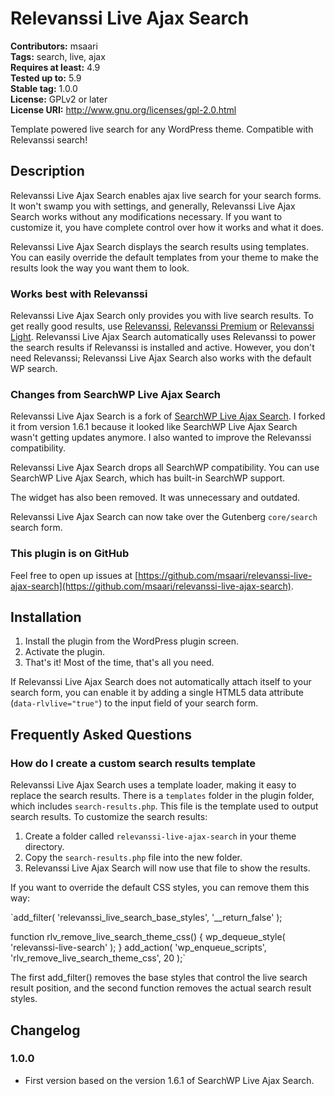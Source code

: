 # Relevanssi Live Ajax Search

**Contributors:** msaari \
**Tags:** search, live, ajax \
**Requires at least:** 4.9 \
**Tested up to:** 5.9 \
**Stable tag:** 1.0.0 \
**License:** GPLv2 or later \
**License URI:** http://www.gnu.org/licenses/gpl-2.0.html

Template powered live search for any WordPress theme. Compatible with Relevanssi search!

## Description

Relevanssi Live Ajax Search enables ajax live search for your search forms. It won't swamp you with settings, and generally, Relevanssi Live Ajax Search works without any modifications necessary. If you want to customize it, you have complete control over how it works and what it does.

Relevanssi Live Ajax Search displays the search results using templates. You can easily override the default templates from your theme to make the results look the way you want them to look.

### Works best with Relevanssi

Relevanssi Live Ajax Search only provides you with live search results. To get really good results, use [Relevanssi](https://wordpress.org/plugins/relevanssi/), [Relevanssi Premium](https://www.relevanssi.com/buy-premium/) or [Relevanssi Light](https://wordpress.org/plugins/relevanssi-light/). Relevanssi Live Ajax Search automatically uses Relevanssi to power the search results if Relevanssi is installed and active. However, you don't need Relevanssi; Relevanssi Live Ajax Search also works with the default WP search.

### Changes from SearchWP Live Ajax Search

Relevanssi Live Ajax Search is a fork of [SearchWP Live Ajax Search](https://wordpress.org/plugins/searchwp-live-ajax-search/). I forked it from version 1.6.1 because it looked like SearchWP Live Ajax Search wasn't getting updates anymore. I also wanted to improve the Relevanssi compatibility.

Relevanssi Live Ajax Search drops all SearchWP compatibility. You can use SearchWP Live Ajax Search, which has built-in SearchWP support.

The widget has also been removed. It was unnecessary and outdated.

Relevanssi Live Ajax Search can now take over the Gutenberg `core/search` search form.

### This plugin is on GitHub

Feel free to open up issues at
[https://github.com/msaari/relevanssi-live-ajax-search](https://github.com/msaari/relevanssi-live-ajax-search).

## Installation

1. Install the plugin from the WordPress plugin screen.
1. Activate the plugin.
1. That's it! Most of the time, that's all you need.

If Relevanssi Live Ajax Search does not automatically attach itself to your search form, you can enable it by adding a single HTML5 data attribute (<code>data-rlvlive="true"</code>) to the input field of your search form.

## Frequently Asked Questions

### How do I create a custom search results template

Relevanssi Live Ajax Search uses a template loader, making it easy to replace the search results. There is a `templates` folder in the plugin folder, which includes `search-results.php`. This file is the template used to output search results. To customize the search results:

1. Create a folder called `relevanssi-live-ajax-search` in your theme directory.
1. Copy the `search-results.php` file into the new folder.
1. Relevanssi Live Ajax Search will now use that file to show the results.

If you want to override the default CSS styles, you can remove them this way:

`add_filter( 'relevanssi_live_search_base_styles', '\_\_return_false' );

function rlv_remove_live_search_theme_css() {
wp_dequeue_style( 'relevanssi-live-search' );
}
add_action( 'wp_enqueue_scripts', 'rlv_remove_live_search_theme_css', 20 );`

The first add_filter() removes the base styles that control the live search result position, and the second function removes the actual search result styles.

## Changelog

### 1.0.0

- First version based on the version 1.6.1 of SearchWP Live Ajax Search.
